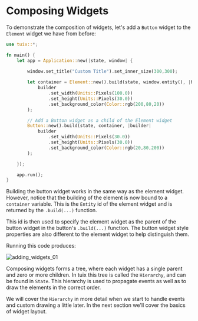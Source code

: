 # Composing Widgets

To demonstrate the composition of widgets, let's add a `Button` widget to the `Element` widget we have from before:

```rs
use tuix::*;

fn main() {
    let app = Application::new(|state, window| {
        
        window.set_title("Custom Title").set_inner_size(300,300);

        let container = Element::new().build(state, window.entity(), |builder| 
            builder
                .set_width(Units::Pixels(100.0))
                .set_height(Units::Pixels(30.0))
                .set_background_color(Color::rgb(200,80,20))
        );

        // Add a Button widget as a child of the Element widget
        Button::new().build(state, container, |builder| 
            builder
                .set_width(Units::Pixels(30.0))
                .set_height(Units::Pixels(30.0))
                .set_background_color(Color::rgb(20,80,200))
        );

    });

    app.run();
}
```

Building the button widget works in the same way as the element widget. However, notice that the building of the element is now bound to a `container` variable. This is the `Entity` id of the element widget and is returned by the `.build(...)` function.

This id is then used to specify the element widget as the parent of the button widget in the button's `.build(...)` function. The button widget style properties are also different to the element widget to help distinguish them. 

Running this code produces:

![adding_widgets_01](../../images/composing_widgets_01.png)

Composing widgets forms a tree, where each widget has a single parent and zero or more children. In tuix this tree is called the `Hierarchy`, and can be found in `State`. This hierarchy is used to propagate events as well as to draw the elements in the correct order.

We will cover the `Hierarchy` in more detail when we start to handle events and custom drawing a little later. In the next section we'll cover the basics of widget layout.